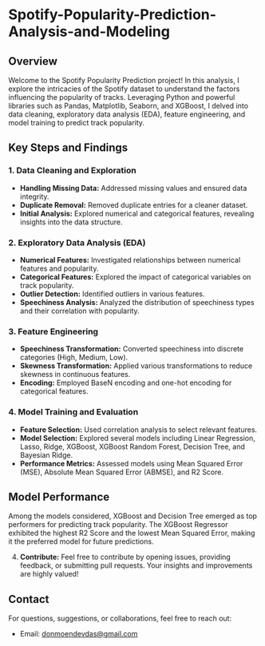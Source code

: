 # Spotify-Popularity-Prediction-Analysis-and-Modeling

## Overview

Welcome to the Spotify Popularity Prediction project! In this analysis, I explore the intricacies of the Spotify dataset to understand the factors influencing the popularity of tracks. Leveraging Python and powerful libraries such as Pandas, Matplotlib, Seaborn, and XGBoost, I delved into data cleaning, exploratory data analysis (EDA), feature engineering, and model training to predict track popularity.

## Key Steps and Findings

### 1. Data Cleaning and Exploration
- **Handling Missing Data:** Addressed missing values and ensured data integrity.
- **Duplicate Removal:** Removed duplicate entries for a cleaner dataset.
- **Initial Analysis:** Explored numerical and categorical features, revealing insights into the data structure.

### 2. Exploratory Data Analysis (EDA)
- **Numerical Features:** Investigated relationships between numerical features and popularity.
- **Categorical Features:** Explored the impact of categorical variables on track popularity.
- **Outlier Detection:** Identified outliers in various features.
- **Speechiness Analysis:** Analyzed the distribution of speechiness types and their correlation with popularity.

### 3. Feature Engineering
- **Speechiness Transformation:** Converted speechiness into discrete categories (High, Medium, Low).
- **Skewness Transformation:** Applied various transformations to reduce skewness in continuous features.
- **Encoding:** Employed BaseN encoding and one-hot encoding for categorical features.

### 4. Model Training and Evaluation
- **Feature Selection:** Used correlation analysis to select relevant features.
- **Model Selection:** Explored several models including Linear Regression, Lasso, Ridge, XGBoost, XGBoost Random Forest, Decision Tree, and Bayesian Ridge.
- **Performance Metrics:** Assessed models using Mean Squared Error (MSE), Absolute Mean Squared Error (ABMSE), and R2 Score.

## Model Performance

Among the models considered, XGBoost and Decision Tree emerged as top performers for predicting track popularity. The XGBoost Regressor exhibited the highest R2 Score and the lowest Mean Squared Error, making it the preferred model for future predictions.

4. **Contribute:**
   Feel free to contribute by opening issues, providing feedback, or submitting pull requests. Your insights and improvements are highly valued!

## Contact

For questions, suggestions, or collaborations, feel free to reach out:

- Email: donmoendevdas@gmail.com

